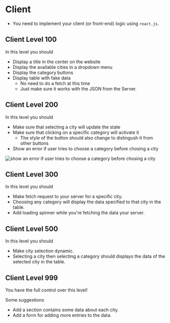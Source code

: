 # Client

- You need to implement your client (or front-end) logic using `react.js`.

## Client Level 100

In this level you should

- Display a title in the center on the website
- Display the available cities in a dropdown menu
- Display the category buttons
- Display table with fake data
  - No need to do a fetch at this time
  - Just make sure it works with the JSON from the Server.

## Client Level 200

In this level you should

- Make sure that selecting a city will update the state
- Make sure that clicking on a specific category will activate it
  - The style of the button should also change to distingush it from other buttons
- Show an error if user tries to choose a category before chosing a city

![show an error if user tries to choose a category before chosing a city](https://i.imgur.com/vVPsMUe.png)

## Client Level 300

In this level you should

- Make fetch request to your server for a specific city.
- Choosing any category will display the data specified to that city in the table.
- Add loading spinner while you're fetching the data your server.

## Client Level 500

In this level you should

- Make city selection dynamic.
- Selecting a city then selecting a category should displays the data of the selected city in the table.

## Client Level 999

You have the full control over this level!

Some suggestions

- Add a section contains some data about each city.
- Add a form for adding more entries to the data.
